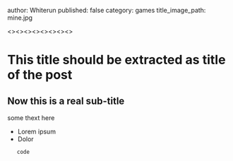 
author: Whiterun
published: false
category: games
title_image_path: mine.jpg

<><><><><><><><>

# This title should be extracted as title of the post

## Now this is a real sub-title

some thext here

* Lorem ipsum
* Dolor

```
   code
```
